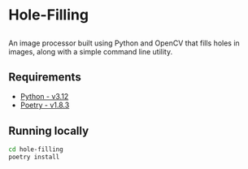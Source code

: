 # Hole-Filling
## 

An image processor built using Python and OpenCV that fills holes in images, along
with a simple command line utility.

## Requirements
 - [Python - v3.12](https://www.python.org/)
 - [Poetry - v1.8.3](https://python-poetry.org/)

## Running locally

```sh
cd hole-filling
poetry install
```
